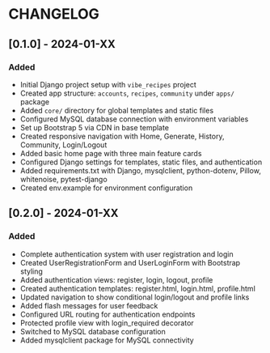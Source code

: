 # CHANGELOG

## [0.1.0] - 2024-01-XX
### Added
- Initial Django project setup with `vibe_recipes` project
- Created app structure: `accounts`, `recipes`, `community` under `apps/` package
- Added `core/` directory for global templates and static files
- Configured MySQL database connection with environment variables
- Set up Bootstrap 5 via CDN in base template
- Created responsive navigation with Home, Generate, History, Community, Login/Logout
- Added basic home page with three main feature cards
- Configured Django settings for templates, static files, and authentication
- Added requirements.txt with Django, mysqlclient, python-dotenv, Pillow, whitenoise, pytest-django
- Created env.example for environment configuration

## [0.2.0] - 2024-01-XX
### Added
- Complete authentication system with user registration and login
- Created UserRegistrationForm and UserLoginForm with Bootstrap styling
- Added authentication views: register, login, logout, profile
- Created authentication templates: register.html, login.html, profile.html
- Updated navigation to show conditional login/logout and profile links
- Added flash messages for user feedback
- Configured URL routing for authentication endpoints
- Protected profile view with login_required decorator
- Switched to MySQL database configuration
- Added mysqlclient package for MySQL connectivity
